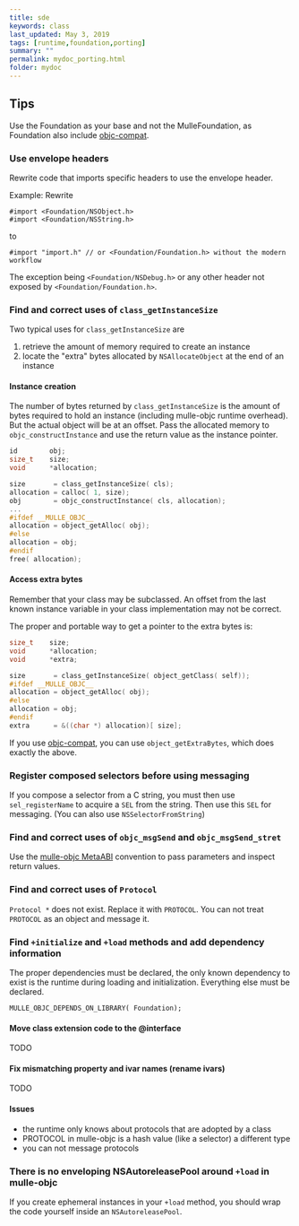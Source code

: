 ```yaml
---
title: sde
keywords: class
last_updated: May 3, 2019
tags: [runtime,foundation,porting]
summary: ""
permalink: mydoc_porting.html
folder: mydoc
---
```




## Tips

Use the Foundation as your base and not the MulleFoundation, as Foundation also
include [objc-compat](//github.com/mulle-objc/objc-compat).


### Use envelope headers

Rewrite code that imports specific headers to use the envelope header.

Example: Rewrite


```
#import <Foundation/NSObject.h>
#import <Foundation/NSString.h>
```

to

```
#import "import.h" // or <Foundation/Foundation.h> without the modern workflow
```


The exception being `<Foundation/NSDebug.h>` or any other header not exposed by
`<Foundation/Foundation.h>`.


### Find and correct uses of `class_getInstanceSize`

Two typical uses for `class_getInstanceSize` are

1. retrieve the amount of memory required to create an instance
2. locate the "extra" bytes allocated by `NSAllocateObject` at the end of an instance

#### Instance creation

The number of bytes returned by `class_getInstanceSize` is the amount of bytes
required to hold an instance (including mulle-objc runtime overhead).
But the actual object will be at an offset. Pass the allocated memory to
`objc_constructInstance` and use the return value as the instance pointer.

``` c
id        obj;
size_t    size;
void      *allocation;

size       = class_getInstanceSize( cls);
allocation = calloc( 1, size);
obj        = objc_constructInstance( cls, allocation);
...
#ifdef __MULLE_OBJC__
allocation = object_getAlloc( obj);
#else
allocation = obj;
#endif
free( allocation);
```

#### Access extra bytes

Remember that your class may be subclassed. An offset from the last known instance variable
in your class implementation may not be correct.

The proper and portable way to get a pointer to the extra bytes is:

``` c
size_t    size;
void      *allocation;
void      *extra;

size       = class_getInstanceSize( object_getClass( self));
#ifdef __MULLE_OBJC__
allocation = object_getAlloc( obj);
#else
allocation = obj;
#endif
extra      = &((char *) allocation)[ size];
```

If you use [objc-compat](https://github.com/MulleFoundation/objc-compat), you
can use `object_getExtraBytes`, which does exactly the above.


### Register composed selectors before using messaging

If you compose a selector from a C string, you must then use `sel_registerName`
to acquire a `SEL` from the string. Then use this `SEL` for messaging.
(You can also use `NSSelectorFromString`)


### Find and correct uses of `objc_msgSend` and `objc_msgSend_stret`

Use the [mulle-objc MetaABI](https://www.mulle-kybernetik.com/weblog/2015/mulle_objc_meta_call_convention.html)
convention to pass parameters and inspect return values.


### Find and correct uses of `Protocol`

`Protocol *` does not exist. Replace it with `PROTOCOL`. You can not treat
`PROTOCOL` as an object and message it.


### Find `+initialize` and `+load` methods and add dependency information

The proper dependencies must be declared, the only known dependency to exist is the runtime during loading and initialization. Everything else must be declared.

```
MULLE_OBJC_DEPENDS_ON_LIBRARY( Foundation);
```

#### Move class extension code to the @interface

TODO

#### Fix mismatching property and ivar names (rename ivars)

TODO

#### Issues

* the runtime only knows about protocols that are adopted by a class
* PROTOCOL in mulle-objc is a hash value (like a selector) a different type
* you can not message protocols


### There is no enveloping NSAutoreleasePool around `+load` in mulle-objc

If you create ephemeral instances in your `+load` method, you should wrap
the code yourself inside an `NSAutoreleasePool`.
